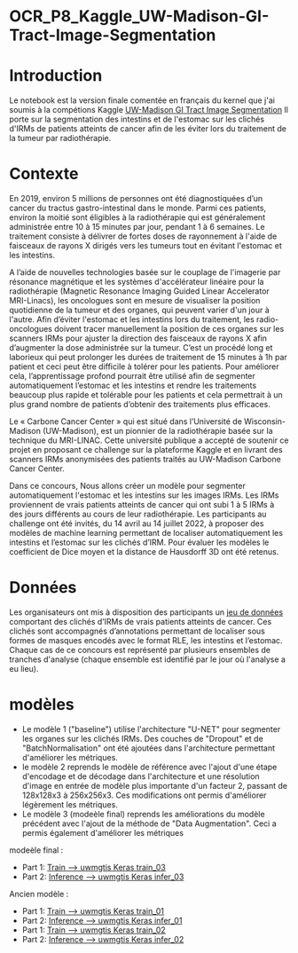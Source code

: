 # OCR_P8_Kaggle_UW-Madison-GI-Tract-Image-Segmentation

# Introduction
Le notebook est la version finale comentée en français du kernel que j'ai soumis à la compétions Kaggle [UW-Madison GI Tract Image Segmentation](https://www.kaggle.com/competitions/uw-madison-gi-tract-image-segmentation)
Il porte sur la segmentation des intestins et de l'estomac sur les clichés d'IRMs de patients atteints de cancer afin de les éviter lors du traitement de la tumeur par radiothérapie.  

# Contexte
En 2019, environ 5 millions de personnes ont été diagnostiquées d’un cancer du tractus gastro-intestinal dans le monde. Parmi ces patients, environ la moitié sont éligibles à la radiothérapie qui est généralement administrée entre 10 à 15 minutes par jour, pendant 1 à 6 semaines. Le traitement consiste à délivrer de fortes doses de rayonnement à l'aide de faisceaux de rayons X dirigés vers les tumeurs tout en évitant l'estomac et les intestins. 

A l’aide de nouvelles technologies basée sur le couplage de l'imagerie par résonance magnétique et les systèmes d'accélérateur linéaire pour la radiothérapie (Magnetic Resonance Imaging Guided Linear Accelerator MRI-Linacs), les oncologues sont en mesure de visualiser la position quotidienne de la tumeur et des organes, qui peuvent varier d'un jour à l'autre. Afin d’éviter l'estomac et les intestins lors du traitement, les radio-oncologues doivent tracer manuellement la position de ces organes sur les scanners IRMs pour ajuster la direction des faisceaux de rayons X afin d’augmenter la dose administrée sur la tumeur. C’est un procédé long et laborieux qui peut prolonger les durées de traitement de 15 minutes à 1h par patient et ceci peut être difficile à tolérer pour les patients. Pour améliorer cela, l’apprentissage profond pourrait être utilisé afin de segmenter automatiquement l’estomac et les intestins et rendre les traitements beaucoup plus rapide et tolérable pour les patients et cela permettrait à un plus grand nombre de patients d’obtenir des traitements plus efficaces. 

Le « Carbone Cancer Center » qui est situé dans l’Université de Wisconsin-Madison (UW-Madison), est un pionnier de la radiothérapie basée sur la technique du MRI-LINAC. Cette université publique a accepté de soutenir ce projet en proposant ce challenge sur la plateforme Kaggle et en livrant des scanners IRMs anonymisées des patients traités au UW-Madison Carbone Cancer Center.

Dans ce concours, Nous allons créer un modèle pour segmenter automatiquement l'estomac et les intestins sur les images IRMs. Les IRMs proviennent de vrais patients atteints de cancer qui ont subi 1 à 5 IRMs à des jours différents au cours de leur radiothérapie.
Les participants au challenge ont été invités, du 14 avril au 14 juillet 2022, à proposer des modèles de machine learning permettant de localiser automatiquement les intestins et l’estomac sur les clichés d’IRM. Pour évaluer les modèles le coefficient de Dice moyen et la distance de Hausdorff 3D ont été retenus.

# Données
Les organisateurs ont mis à disposition des participants un [jeu de données](https://www.kaggle.com/competitions/uw-madison-gi-tract-image-segmentation/data) comportant des clichés d’IRMs de vrais patients atteints de cancer. Ces clichés sont accompagnés d’annotations permettant de localiser sous formes de masques encodés avec le format RLE, les intestins et l’estomac. Chaque cas de ce concours est représenté par plusieurs ensembles de tranches d'analyse (chaque ensemble est identifié par le jour où l'analyse a eu lieu). 

# modèles
* Le modèle 1 ("baseline") utilise l'architecture "U-NET" pour segmenter les organes sur les clichés IRMs. Des couches de "Dropout" et de "BatchNormalisation" ont été ajoutées dans l'architecture permettant d'améliorer les métriques. 
* le modèle 2 reprends le modèle de référence avec l'ajout d'une étape d'encodage et de décodage dans l'architecture et une résolution d'image en entrée de modèle plus importante d'un facteur 2, passant de 128x128x3 à 256x256x3. Ces modifications ont permis d'améliorer légèrement les métriques.
* Le modèle 3 (modeèle final) reprends les améliorations du modèle précédent avec l'ajout de la méthode de "Data Augmentation". Ceci a permis également d'améliorer les métriques


modeèle final : 
* Part 1: [Train --> uwmgtis Keras train_03](https://www.kaggle.com/code/benoitdacosta/uwmgtis-keras-train-03) 
* Part 2: [Inference --> uwmgtis Keras infer_03](https://www.kaggle.com/code/benoitdacosta/uwmgtis-keras-infer-03)

Ancien modèle : 
* Part 1: [Train --> uwmgtis Keras train_01](https://www.kaggle.com/code/benoitdacosta/uwmgtis-keras-train-01) 
* Part 2: [Inference --> uwmgtis Keras infer_01](https://www.kaggle.com/code/benoitdacosta/uwmgtis-keras-infer-01)
* Part 1: [Train --> uwmgtis Keras train_02](https://www.kaggle.com/code/benoitdacosta/uwmgtis-keras-train-02) 
* Part 2: [Inference --> uwmgtis Keras infer_02](https://www.kaggle.com/code/benoitdacosta/uwmgtis-keras-infer-02)
